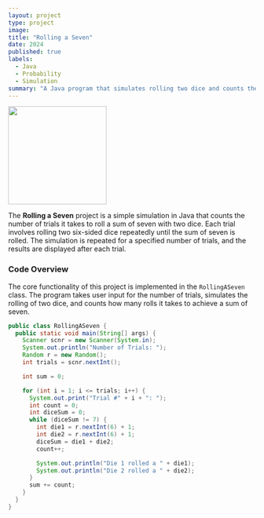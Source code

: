 ```yaml
---
layout: project
type: project
image: 
title: "Rolling a Seven"
date: 2024
published: true
labels:
  - Java
  - Probability
  - Simulation
summary: "A Java program that simulates rolling two dice and counts the number of times a sum of seven is rolled."
---
```


<div class="text-center p-4">
  <img width="200px" src="/img/rolling-a-seven/dice-1.png" class="img-thumbnail">
</div>

The **Rolling a Seven** project is a simple simulation in Java that counts the number of trials it takes to roll a sum of seven with two dice. Each trial involves rolling two six-sided dice repeatedly until the sum of seven is rolled. The simulation is repeated for a specified number of trials, and the results are displayed after each trial.

### Code Overview

The core functionality of this project is implemented in the `RollingASeven` class. The program takes user input for the number of trials, simulates the rolling of two dice, and counts how many rolls it takes to achieve a sum of seven.

```java
public class RollingASeven {
  public static void main(String[] args) {
    Scanner scnr = new Scanner(System.in);
    System.out.println("Number of Trials: ");
    Random r = new Random();
    int trials = scnr.nextInt();

    int sum = 0;

    for (int i = 1; i <= trials; i++) {
      System.out.print("Trial #" + i + ": ");
      int count = 0;
      int diceSum = 0;
      while (diceSum != 7) {
        int die1 = r.nextInt(6) + 1;
        int die2 = r.nextInt(6) + 1;
        diceSum = die1 + die2;
        count++;

        System.out.println("Die 1 rolled a " + die1);
        System.out.println("Die 2 rolled a " + die2);
      }
      sum += count;
    }
  }
}
